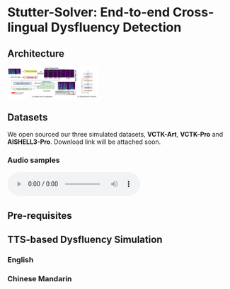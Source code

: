 # Stutter-Solver: End-to-end Cross-lingual Dysfluency Detection

## Architecture
<img src="resources/architecture.png" alt="image-20240321090057059" style="zoom: 20%; display: block; margin-right: auto; margin-left: 0;" />


## Datasets
We open sourced our three simulated datasets, **VCTK-Art**, **VCTK-Pro** and **AISHELL3-Pro**. Download link will be attached soon.

### Audio samples

<audio controls>
  <source src="https://github.com/eureka235/Stutter-Solver/blob/0ee27b0630412e37209a6cd31ce57adb6308dee1/audio/vctk-pro/1-rep.wav" type="audio/wav">
  Your browser does not support the audio element.
</audio>


## Pre-requisites


## TTS-based Dysfluency Simulation

### English


### Chinese Mandarin
